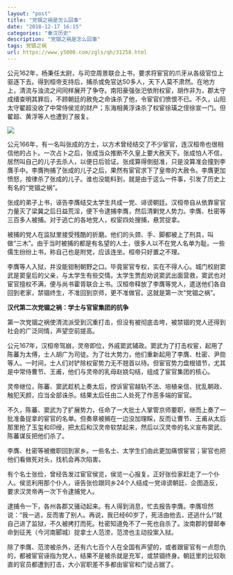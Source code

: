 ```yaml
---
layout: "post"
title: "党锢之祸是怎么回事"
date: "2018-12-17 16:15"
categories: "秦汉历史"
description: "党锢之祸是怎么回事"
tags: 党锢之祸
url: https://www.y5000.com/zgls/qh/31258.html
---
```






公元162年，杨秉任太尉，与司空周景联合上书，要求将宦官的爪牙从各级官位上驱逐下去。得到桓帝支持后，捕杀或免官达50多人，天下人莫不肃然。在地方上，清流与浊流之间同样展开了争夺。南阳豪强张汜依附权宦，胡作非为，郡太守成缙查明其罪后，不顾朝廷的赦免之命诛杀了他，令宦官们愤恨不已。不久，山阳太守翟超没收了中常侍侯览的财产；东海相黄浮诛杀了权宦徐璜之侄徐宣一门。但翟超、黄浮等人也遭到了报复。

![](https://img.y5000.com/uploads/allimg/180704/8-1PF4132312512.jpg)

公元166年，有一名叫张成的方士，以方术曾经结交了不少宦官，连汉桓帝也很相信他的占卜。一次占卜之后，张成当众推断不久皇上要大赦天下。张成怕人不信，居然叫自己的儿子去杀人，以便日后验证。张成算得倒挺准，只是没算准会撞到李膺手中。李膺拘捕了张成的儿子之后，果然有宦官求下了皇帝的大赦令。李膺更加愤怒，按律杀了张成的儿子。谁也没能料到，就是由于这么一件事，引发了历史上有名的“党锢之祸”。

张成的弟子上书，诬告李膺结交太学生共成一党、诽谤朝廷。汉桓帝自从依靠宦官力量灭了梁冀之后日益荒淫，便下令逮捕李膺，然后清剿党人势力。李膺、杜密等三百多人被捕。对于逃亡的各地党人，权宦四处搜捕，悬赏捉拿。

被捕的党人在监狱里接受残酷的折磨。他们的头颈、手、脚都被上了刑具，叫做“三木”。由于当时被捕的都是有名望的人士，很多人以不在党人名单为耻。一些儒生纷纷上书，称自己也是附党，应该连坐。桓帝只好置之不理。

李膺等人入狱，并没能钳制朝野之口。毕竟宦官专权，实在不得人心。城门校尉窦武是窦皇后的父亲，与太学生有些交情。太学生贾彪劝说窦武出面营救，窦武也对宦官擅权不满，便与尚书霍胥联合上书。汉桓帝释放了李膺等党人，遣送他们各自回到老家，禁锢终生，不准回到京师，更不准做官。这就是第一次“党锢之祸”。

**汉代第二次党锢之祸：学士与官宦集团的抗争**

第一次党锢之祸使清流派受到沉重打击，但没有被彻底击垮，被禁锢的党人还得到社会的广泛同情，声望空前提高。

公元167年，汉桓帝驾崩，灵帝即位，外戚窦武辅政。窦武为了打击权宦，起用了陈蕃为太傅，士人胡广为司徒。为了壮大势力，他们重新起用了李膺、杜密、尹勋等人。一时间，士人们对铲除权宦势力无不翘首以待。但宦官势力盘根错节，尤其是中常侍曹节、王甫，他们与灵帝的乳母赵娆勾结，组成了宦官集团的核心。

灵帝继位，陈蕃、窦武趁机上奏太后，控诉宦官越轨不法、培植亲信、扰乱朝政、触犯天颜，应当全部诛杀。结果太后任由二人处死了作恶多端的宦官。

不久，陈蕃、窦武为了扩展势力，任命了一大批士人掌管京师要职，继而上奏了一批准备捉拿的宦官的名单。但奏章被搁在一边没加理睬，反而让曹节、王甫从太后那里抢了玉玺和印绶，把太后和汉灵帝软禁起来，然后以汉灵帝的名义宣布窦武、陈蕃谋反把他们杀了。

李膺、杜密等被撤职回到家乡。一些名士、太学生们由此更加痛恨宦官；宦官也把他们看做死对头，找机会再次陷害。

有个名士张俭，曾经告发过宦官侯览，侯览一心报复。正好张俭家赶走了一个仆人。侯览利用那个仆人，诬告张俭跟同乡24个人结成一党诽谤朝廷、企图造反，要求汉灵帝再一次下令逮捕党人。

逮捕令一下，各州各郡又骚动起来。有人得到消息，忙去报告李膺。李膺坦然说：“我一逃，反而害了别人。再说，我已经60岁了，死活由他去，还逃什么!”就自己进了监狱，不久被拷打而死。杜密知道免不了一死也自杀了。汝南郡的督邮奉命到征羌（今河南郾城）捉拿士人范滂，范滂也主动投案入狱。

除了李膺、范滂被杀外，还有六七百个人在全国有声望的，或者跟宦官有一点怨仇的，都被宦官诬指为党人，结果不是被杀就是充军，或禁锢终身。朝廷里的比较耿直的官员都遭到打击，大小官职差不多都由宦官和门徒占据了。
